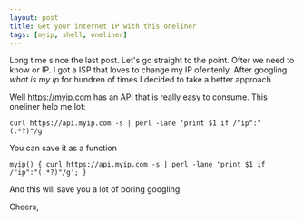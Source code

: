 ```yaml
---
layout: post
title: Get your internet IP with this oneliner
tags: [myip, shell, oneliner]
---
```


Long time since the last post. Let's go straight to the point.
Ofter we need to know or IP. I got a ISP that loves to change 
my IP ofentenly. After googling _what is my ip_ for hundren of
times I decided to take a better approach

Well https://myip.com has an API that is really easy to consume. This
oneliner help me lot:

```
curl https://api.myip.com -s | perl -lane 'print $1 if /"ip":"(.*?)"/g'
```

You can save it as a function

```shell
myip() { curl https://api.myip.com -s | perl -lane 'print $1 if /"ip":"(.*?)"/g'; }
```

And this will save you a lot of boring googling

Cheers,

